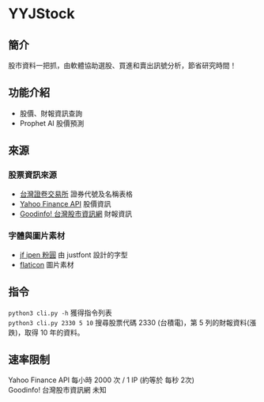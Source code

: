# YYJStock
## 簡介
股市資料一把抓，由軟體協助選股、買進和賣出訊號分析，節省研究時間！
## 功能介紹
- 股價、財報資訊查詢
- Prophet AI 股價預測
## 來源
### 股票資訊來源
- [台灣證卷交易所](https://www.twse.com.tw) 證券代號及名稱表格  
- [Yahoo Finance API](https://github.com/ranaroussi/yfinance) 股價資訊  
- [Goodinfo! 台灣股市資訊網](https://goodinfo.tw) 財報資訊  
### 字體與圖片素材
- [jf ipen 粉圓](https://github.com/justfont/open-huninn-font) 由 justfont 設計的字型
- [flaticon](https://www.flaticon.com) 圖片素材  
## 指令
```python3 cli.py -h``` 獲得指令列表  
```python3 cli.py 2330 5 10``` 搜尋股票代碼 2330 (台積電)，第 5 列的財報資料(漲跌)，取得 10 年的資料。
## 速率限制
Yahoo Finance API 每小時 2000 次 / 1 IP (約等於 每秒 2次)  
Goodinfo! 台灣股市資訊網 未知  
